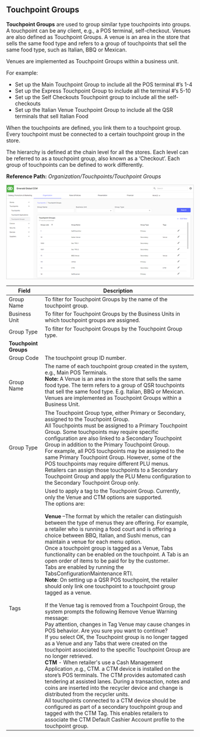 ## Touchpoint Groups

**Touchpoint Groups** are used to group similar type touchpoints into groups. A touchpoint can be any client, e.g., a POS terminal, self-checkout. Venues are also defined as Touchpoint Groups. A venue is an area in the store that sells the same food type and refers to a group of touchpoints that sell the same food type, such as Italian, BBQ or Mexican.

Venues are implemented as Touchpoint Groups within a business unit.

For example:

* Set up the Main Touchpoint Group to include all the POS terminal #’s 1-4
* Set up the Express Touchpoint Group to include all the terminal #’s 5-10
* Set up the Self Checkouts Touchpoint group to include all the self-checkouts
* Set up the Italian Venue Touchpoint Group to include all the QSR terminals that sell Italian Food

When the touchpoints are defined, you link them to a touchpoint group. Every touchpoint must be connected to a certain touchpoint group in the store.

The hierarchy is defined at the chain level for all the stores. Each level can be referred to as a touchpoint group, also known as a ‘Checkout’. Each group of touchpoints can be defined to work differently.

**Reference Path:** *Organization/Touchpoints/Touchpoint Groups*

![Touchpoint Groups Screen](/Images/TouchpointGroupsScreen.png)

|**Field**|**Description**|
|---------|----------|
|Group Name|To filter for Touchpoint Groups by the name of the touchpoint group.|
|Business Unit|To filter for Touchpoint Groups by the Business Units in which touchpoint groups are assigned.|
|Group Type|To filter for Touchpoint Groups by the Touchpoint Group type.|
|**Touchpoint Groups**|
|Group Code|The touchpoint group ID number.|
|Group Name|The name of each touchpoint group created in the system, e.g., Main POS Terminals.<BR>**Note:** A Venue is an area in the store that sells the same food type. The term refers to a group of QSR touchpoints that sell the same food type.  E.g. Italian, BBQ or Mexican. Venues are implemented as Touchpoint Groups within a Business Unit.|
|Group Type|The Touchpoint Group type, either Primary or Secondary, assigned to the Touchpoint Group.<BR>All Touchpoints must be assigned to a Primary Touchpoint Group. Some touchpoints may require specific configuration are also linked to a Secondary Touchpoint Group in addition to the Primary Touchpoint Group.<BR>For example, all POS touchpoints may be assigned to the same Primary Touchpoint Group. However, some of the POS touchpoints may require different PLU menus. Retailers can assign those touchpoints to a Secondary Touchpoint Group and apply the PLU Menu configuration to the Secondary Touchpoint Group only.|
|Tags|Used to apply a tag to the Touchpoint Group. Currently, only the Venue and CTM options are supported.<BR>The options are:<BR><BR>**Venue** –The format by which the retailer can distinguish between the type of menus they are offering. For example, a retailer who is running a food court and is offering a choice between BBQ, Italian, and Sushi menus, can maintain a venue for each menu option.<BR>Once a touchpoint group is tagged as a Venue, Tabs functionality can be enabled on the touchpoint. A Tab is an open order of items to be paid for by the customer.<BR>Tabs are enabled by running the TabsConfigurationMaintenance RTI.<BR>**Note**: On setting up a QSR POS touchpoint, the retailer should only link one touchpoint to a touchpoint group tagged as a venue.<BR><br>If the Venue tag is removed from a Touchpoint Group, the system prompts the following Remove Venue Warning message:<BR>Pay attention, changes in Tag Venue may cause changes in POS behavior. Are you sure you want to continue?<BR>If you select OK, the Touchpoint group is no longer tagged as a Venue and any Tabs that were created on the touchpoint associated to the specific Touchpoint Group are no longer retrieved.<BR>**CTM** - When retailer's use a Cash Management Application ,e.g., CTM. a CTM device is installed on the store’s POS terminals. The CTM provides automated cash tendering at assisted lanes. During a transaction, notes and coins are inserted into the recycler device and change is distributed from the recycler units.<BR>All touchpoints connected to a CTM device should be configured as part of a secondary touchpoint group and tagged with the CTM Tag. This enables retailers to associate the CTM Default Cashier Account profile to the touchpoint group.|